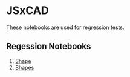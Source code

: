 
# JSxCAD

These notebooks are used for regression tests.

## Regession Notebooks

1. [Shape](../../api/v1-shape/nb/shape.md)
1. [Shapes](../../api/v1-shapes/nb/shapes.md)

